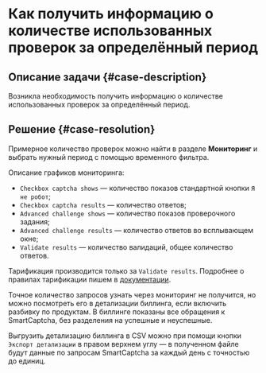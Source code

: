 # Как получить информацию о количестве использованных проверок за определённый период



## Описание задачи {#case-description}

Возникла необходимость получить информацию о количестве использованных проверок за определённый период.

## Решение {#case-resolution}

Примерное количество проверок можно найти в разделе **Мониторинг** и выбрать нужный период с помощью временного фильтра.


Описание графиков мониторинга:

* `Checkbox captcha shows` — количество показов стандартной кнопки `Я не робот`;
* `Checkbox captcha results` — количество ответов;
* `Advanced challenge shows` — количество показов проверочного задания;
* `Advanced challenge results` — количество ответов во всплывающем окне;
* `Validate results` — количество валидаций, общее количество ответов.

Тарификация производится только за `Validate results`. Подробнее о правилах тарификации пишем в [документации](https://cloud.yandex.ru/docs/smartcaptcha/pricing).

Точное количество запросов узнать через мониторинг не получится, но можно посмотреть его в детализации биллинга, если включить разбивку по продуктам. В биллинге показаны все обращения к SmartCaptcha, без разделения на успешные и неуспешные. 

Выгрузить детализацию биллинга в CSV можно при помощи кнопки `Экспорт детализации` в правом верхнем углу — в полученном файле будут данные по запросам SmartCaptcha за каждый день с точностью до единиц.